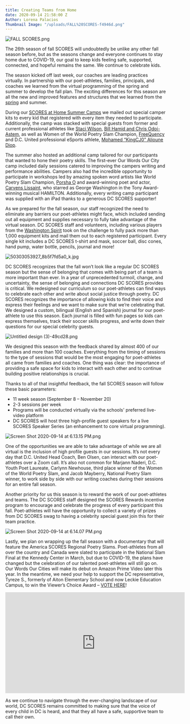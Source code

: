 ```yaml
---
title: Creating Teams from Home
date: 2020-09-14 21:58:00 Z
Author: Lorena Palacios
Thumbnail Image: "/uploads/FALL%20SCORES-f4946d.png"
---
```


![FALL SCORES.png](/uploads/FALL%20SCORES.png)

The 26th season of fall SCORES will undoubtedly be unlike any other fall season before, but as the seasons change and everyone continues to stay home due to COVID-19, our goal to keep kids feeling safe, supported, connected, and hopeful remains the same. We continue to celebrate kids.





The season kicked off last week, our coaches are leading practices virtually. In partnership with our poet-athletes, families, principals, and coaches we learned from the virtual programming of the spring and summer to develop the fall plan.  The exciting differences for this season are all the new and improved features and structures that we learned from the [spring](https://www.dcscores.org/blog/2020/06/navigating-a-virtual-spring-season-and-summer-camp) and summer.

During our [SCORES at Home Summer Camps](https://summer.dcscores.org/) we mailed out special camper kits to every kid that registered with every item they needed to participate. Additionally, the camp was stacked with special guests from former and current professional athletes like [Staci Wilson](https://youtu.be/JsgGEwQRX8c), [Bill Hamid and Chris Odoi-Astem](https://youtu.be/gqhaBySkibU), as well as Women of the World Poetry Slam Champion, [FreeQuency](https://youtu.be/pC8FKQi3Lp0) and D.C. United professional eSports athlete, [Mohamed “KingCJ0” Alioune Diop](https://youtu.be/vxjx3J2zcnM).

The summer also hosted an additional camp tailored for our participants that wanted to hone their poetry skills. The first-ever Our Words Our City camp included daily sessions catered to improving the campers writing and performance abilities. Campers also had the incredible opportunity to participate in workshops led by amazing spoken word artists like World Poetry Slam Champion, [Porsha O](http://www.porshaolayiwola.com/bio) and award-winning poet and actor, [Carvens Lissaint](https://www.carvenslissaint.com/about), who starred as George Washington in the Tony Award-winning musical HAMILTON. Additionally, every writing camp participant was supplied with an iPad thanks to a generous DC SCORES supporter!

As we prepared for the fall season, our staff recognized the need to eliminate any barriers our poet-athletes might face, which included sending out all equipment and supplies necessary to fully take advantage of the virtual season. DC SCORES staff and volunteers, including various players from the [Washington Spirit](https://bit.ly/fall20kitpacking) took on the challenge to fully pack more than 1,000 equipment kits and mail them out to each registered participant. Every single kit includes a DC SCORES t-shirt and mask, soccer ball, disc cones, hand pump, water bottle, pencils, journal and more!

![50303053927_8b5f7fd5a0_k.jpg](/uploads/50303053927_8b5f7fd5a0_k.jpg)

DC SCORES recognizes that the fall won’t look like a regular DC SCORES season but the sense of belonging that comes with being part of a team is more important than ever. In a year of unprecedented turmoil, change, and uncertainty, the sense of belonging and connections DC SCORES provides is critical. We redesigned our curriculum so our poet-athletes can find ways to celebrate each other and write about social justice through poetry. DC SCORES recognizes the importance of allowing kids to find their voice and express their feelings and we want to make sure that we’re celebrating that. We designed a custom, bilingual (English and Spanish) journal for our poet-athlete to use this season. Each journal is filled with fun pages so kids can express themselves, track their soccer skills progress, and write down their questions for our special celebrity guests.

![Untitled design (3)-49cd28.png](/uploads/Untitled%20design%20(3)-49cd28.png)

We designed this season with the feedback shared by almost 400 of our families and more than 100 coaches. Everything from the timing of sessions to the type of sessions that would be the most engaging for poet-athletes all came from families and coaches. One thing was clear: the importance of providing a safe space for kids to interact with each other and to continue building positive relationships is crucial.

Thanks to all of that insightful feedback, the fall SCORES season will follow these basic parameters:
* 11 week season (September 8 – November 20) 
* 2-3 sessions per week
* Programs will be conducted virtually via the schools' preferred live-video platform
* DC SCORES  will host three high-profile guest speakers for a live SCORES Speaker Series (an enhancement to core virtual programming). 

![Screen Shot 2020-09-14 at 6.13.15 PM.png](/uploads/Screen%20Shot%202020-09-14%20at%206.13.15%20PM.png)

One of the opportunities we are able to take advantage of while we are all virtual is the inclusion of high profile guests in our sessions. It’s not every day that D.C. United Head Coach, Ben Olsen, can interact with our poet-athletes over a Zoom call. It’s also not common for Marjann Naderi, D.C. Youth Poet Laureate, Carlynn Newhouse, third place winner of the Women of the World Poetry Slam, and Jacob Mayberry, National Poetry Slam winner, to work side by side with our writing coaches during their sessions for an entire fall season.

Another priority for us this season is to reward the work of our poet-athletes and teams. The DC SCORES staff designed the SCORES Rewards incentive program to encourage and celebrate the progress of every participant this fall. Poet-athletes will have the opportunity to collect a variety of prizes from DC SCORES swag to having a celebrity special guest join this for their team practice.

![Screen Shot 2020-09-14 at 6.14.07 PM.png](/uploads/Screen%20Shot%202020-09-14%20at%206.14.07%20PM.png)

Lastly, we plan on wrapping up the fall season with a documentary that will feature the America SCORES Regional Poetry Slams. Poet-athletes from all over the country and Canada were slated to participate in the National Slam Final at the Kennedy Center in March, but due to COVID-19, the plans have changed but the celebration of our talented poet-athletes will still go on. Our Words Our Cities will make its debut on Amazon Prime Video later this year. In the meantime, we need your help to support the DC representative, Tyreze S., formerly of Aiton Elementary School and now Leckie Education Campus, to win the Viewer’s Choice Award – [VOTE HERE](http://bit.ly/PoetrySlamFinals)!

<iframe width="560" height="315" src="https://www.youtube.com/embed/R3L1jc5xtMo" frameborder="0" allow="accelerometer; autoplay; clipboard-write; encrypted-media; gyroscope; picture-in-picture" allowfullscreen></iframe>

As we continue to navigate through the ever-changing landscape of our world, DC SCORES remains committed to making sure that the voice of every child in DC is heard, and that they all have a safe, supportive team to call their own.